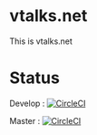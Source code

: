 vtalks.net
==========

This is vtalks.net

Status
======

Develop : [![CircleCI](https://circleci.com/gh/tlksio/tlksio/tree/develop.svg?style=svg)](https://circleci.com/gh/tlksio/tlksio/tree/develop)

Master : [![CircleCI](https://circleci.com/gh/tlksio/tlksio/tree/master.svg?style=svg)](https://circleci.com/gh/tlksio/tlksio/tree/master)
